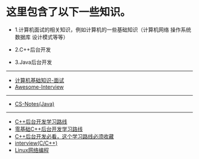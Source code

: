# 这里包含了以下一些知识。
- 1.计算机面试的相关知识，例如计算机的一些基础知识（计算机网络 操作系统 数据库 设计模式等等）


- 2.C++后台开发



- 3.Java后台开发

------

- [计算机基础知识-面试](https://github.com/wolverinn/Waking-Up)
- [Awesome-Interview](https://github.com/Awesome-Interview/Awesome-Interview)

------

- [CS-Notes(Java)](https://github.com/CyC2018/CS-Notes)

------

- [C++后台开发学习路线](https://www.cnblogs.com/qinguoyi/p/12355516.html)
- [零基础C++后台开发学习路线](https://blog.csdn.net/qq_23905237/article/details/104902660)
- [C++后台开发必看，这个学习路线必须收藏](https://zhuanlan.zhihu.com/p/127972468)
- [interview(C/C++)](https://github.com/huihut/interview)
- [Linux网络编程](https://github.com/834810071/NetworkProgramming)
